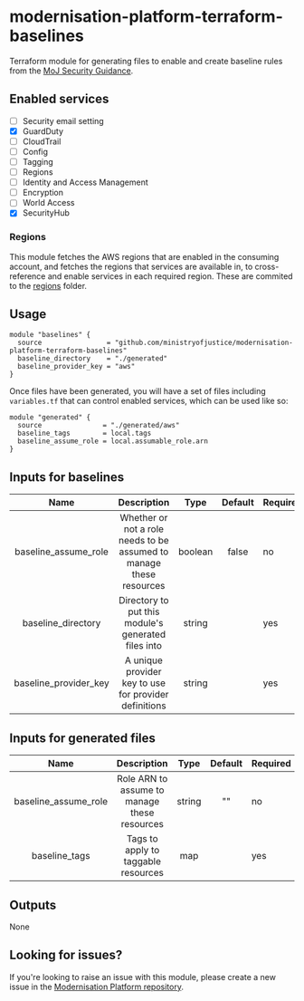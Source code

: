 # modernisation-platform-terraform-baselines

Terraform module for generating files to enable and create baseline rules from the [MoJ Security Guidance](https://ministryofjustice.github.io/security-guidance/baseline-aws-accounts/#baseline-for-amazon-web-services-accounts).

## Enabled services
- [ ] Security email setting
- [x] GuardDuty
- [ ] CloudTrail
- [ ] Config
- [ ] Tagging
- [ ] Regions
- [ ] Identity and Access Management
- [ ] Encryption
- [ ] World Access
- [x] SecurityHub

### Regions
This module fetches the AWS regions that are enabled in the consuming account, and fetches the regions that services are available in, to cross-reference and enable services in each required region.
These are commited to the [regions](regions) folder.

## Usage
```
module "baselines" {
  source                = "github.com/ministryofjustice/modernisation-platform-terraform-baselines"
  baseline_directory    = "./generated"
  baseline_provider_key = "aws"
}
```

Once files have been generated, you will have a set of files including `variables.tf` that can control enabled services, which can be used like so:

```
module "generated" {
  source               = "./generated/aws"
  baseline_tags        = local.tags
  baseline_assume_role = local.assumable_role.arn
}
```

## Inputs for baselines
|          Name         |                             Description                             |   Type  | Default | Required |
|:---------------------:|:-------------------------------------------------------------------:|:-------:|:-------:|----------|
|  baseline_assume_role | Whether or not a role needs to be assumed to manage these resources | boolean |  false  | no       |
|   baseline_directory  |         Directory to put this module's generated files into         |  string |         | yes      |
| baseline_provider_key |        A unique provider key to use for provider definitions        |  string |         | yes      |

## Inputs for generated files
|         Name         |                      Description                      |  Type  | Default | Required |
|:--------------------:|:-----------------------------------------------------:|:------:|:-------:|----------|
| baseline_assume_role |      Role ARN to assume to manage these resources     | string |    ""   | no       |
|     baseline_tags    |          Tags to apply to taggable resources          |   map  |         | yes      |

## Outputs
None

## Looking for issues?
If you're looking to raise an issue with this module, please create a new issue in the [Modernisation Platform repository](https://github.com/ministryofjustice/modernisation-platform/issues).
